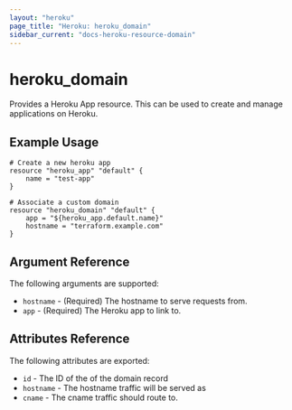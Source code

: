 ```yaml
---
layout: "heroku"
page_title: "Heroku: heroku_domain"
sidebar_current: "docs-heroku-resource-domain"
---
```


# heroku\_domain

Provides a Heroku App resource. This can be used to
create and manage applications on Heroku.

## Example Usage

```
# Create a new heroku app
resource "heroku_app" "default" {
    name = "test-app"
}

# Associate a custom domain
resource "heroku_domain" "default" {
    app = "${heroku_app.default.name}"
    hostname = "terraform.example.com"
}
```

## Argument Reference

The following arguments are supported:

* `hostname` - (Required) The hostname to serve requests from.
* `app` - (Required) The Heroku app to link to.

## Attributes Reference

The following attributes are exported:

* `id` - The ID of the of the domain record
* `hostname` - The hostname traffic will be served as
* `cname` - The cname traffic should route to.

